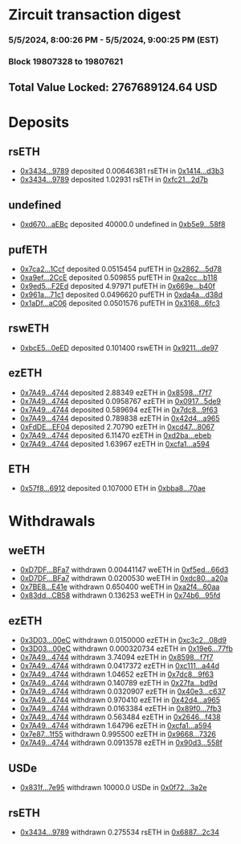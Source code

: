 # Zircuit transaction digest
### 5/5/2024, 8:00:26 PM - 5/5/2024, 9:00:25 PM (EST)
### Block 19807328 to 19807621

## Total Value Locked: 2767689124.64 USD

# Deposits
## rsETH
- [0x3434...9789](https://etherscan.io/address/0x34349c5569e7B846c3558961552D2202760A9789) deposited 0.00646381 rsETH in [0x1414...d3b3](https://etherscan.io/tx/0x34349c5569e7B846c3558961552D2202760A9789)
- [0x3434...9789](https://etherscan.io/address/0x34349c5569e7B846c3558961552D2202760A9789) deposited 1.02931 rsETH in [0xfc21...2d7b](https://etherscan.io/tx/0x34349c5569e7B846c3558961552D2202760A9789)
## undefined
- [0xd670...aEBc](https://etherscan.io/address/0xd670Ed3F4e1fc9715Efa0aD82fD93BDFbD05aEBc) deposited 40000.0 undefined in [0xb5e9...58f8](https://etherscan.io/tx/0xd670Ed3F4e1fc9715Efa0aD82fD93BDFbD05aEBc)
## pufETH
- [0x7ca2...1Ccf](https://etherscan.io/address/0x7ca21365743BCed9fDa69FDC302c1A17b1c21Ccf) deposited 0.0515454 pufETH in [0x2862...5d78](https://etherscan.io/tx/0x7ca21365743BCed9fDa69FDC302c1A17b1c21Ccf)
- [0xa9ef...2CcE](https://etherscan.io/address/0xa9efa39844eB085e906A6Af9cb6a0869c7a42CcE) deposited 0.509855 pufETH in [0xa2cc...b118](https://etherscan.io/tx/0xa9efa39844eB085e906A6Af9cb6a0869c7a42CcE)
- [0x9ed5...F2Ed](https://etherscan.io/address/0x9ed5194f7506d71eEd9FAcB203B80Ad03aE8F2Ed) deposited 4.97971 pufETH in [0x669e...b40f](https://etherscan.io/tx/0x9ed5194f7506d71eEd9FAcB203B80Ad03aE8F2Ed)
- [0x961a...71c1](https://etherscan.io/address/0x961a3b315382F2459792b9d3a7A9a0742eb471c1) deposited 0.0496620 pufETH in [0xda4a...d38d](https://etherscan.io/tx/0x961a3b315382F2459792b9d3a7A9a0742eb471c1)
- [0x1aDf...aC06](https://etherscan.io/address/0x1aDf98dA7b8C2cC32a019d8EA6885E6D2a80aC06) deposited 0.0501576 pufETH in [0x3168...6fc3](https://etherscan.io/tx/0x1aDf98dA7b8C2cC32a019d8EA6885E6D2a80aC06)
## rswETH
- [0xbcE5...0eED](https://etherscan.io/address/0xbcE52FCCE504DB19Ae99a3dA0840b275300b0eED) deposited 0.101400 rswETH in [0x9211...de97](https://etherscan.io/tx/0xbcE52FCCE504DB19Ae99a3dA0840b275300b0eED)
## ezETH
- [0x7A49...4744](https://etherscan.io/address/0x7A493Be5c2ce014cD049Bf178a1ac0Db1B434744) deposited 2.88349 ezETH in [0x8598...f7f7](https://etherscan.io/tx/0x7A493Be5c2ce014cD049Bf178a1ac0Db1B434744)
- [0x7A49...4744](https://etherscan.io/address/0x7A493Be5c2ce014cD049Bf178a1ac0Db1B434744) deposited 0.0958767 ezETH in [0x0917...5de9](https://etherscan.io/tx/0x7A493Be5c2ce014cD049Bf178a1ac0Db1B434744)
- [0x7A49...4744](https://etherscan.io/address/0x7A493Be5c2ce014cD049Bf178a1ac0Db1B434744) deposited 0.589694 ezETH in [0x7dc8...9f63](https://etherscan.io/tx/0x7A493Be5c2ce014cD049Bf178a1ac0Db1B434744)
- [0x7A49...4744](https://etherscan.io/address/0x7A493Be5c2ce014cD049Bf178a1ac0Db1B434744) deposited 0.789838 ezETH in [0x42d4...a965](https://etherscan.io/tx/0x7A493Be5c2ce014cD049Bf178a1ac0Db1B434744)
- [0xFdDE...EF04](https://etherscan.io/address/0xFdDE7A0815936A0E33CeA9F143a15fCf14E9EF04) deposited 2.70790 ezETH in [0xcd47...8067](https://etherscan.io/tx/0xFdDE7A0815936A0E33CeA9F143a15fCf14E9EF04)
- [0x7A49...4744](https://etherscan.io/address/0x7A493Be5c2ce014cD049Bf178a1ac0Db1B434744) deposited 6.11470 ezETH in [0xd2ba...ebeb](https://etherscan.io/tx/0x7A493Be5c2ce014cD049Bf178a1ac0Db1B434744)
- [0x7A49...4744](https://etherscan.io/address/0x7A493Be5c2ce014cD049Bf178a1ac0Db1B434744) deposited 1.63967 ezETH in [0xcfa1...a594](https://etherscan.io/tx/0x7A493Be5c2ce014cD049Bf178a1ac0Db1B434744)
## ETH
- [0x57f8...6912](https://etherscan.io/address/0x57f80c4301A6Aa30b03C0d6940b1B25DDc0b6912) deposited 0.107000 ETH in [0xbba8...70ae](https://etherscan.io/tx/0x57f80c4301A6Aa30b03C0d6940b1B25DDc0b6912)
# Withdrawals
## weETH
- [0xD7DF...BFa7](https://etherscan.io/address/0xD7DF7E085214743530afF339aFC420c7c720BFa7) withdrawn 0.00441147 weETH in [0xf5ed...66d3](https://etherscan.io/tx/0xD7DF7E085214743530afF339aFC420c7c720BFa7)
- [0xD7DF...BFa7](https://etherscan.io/address/0xD7DF7E085214743530afF339aFC420c7c720BFa7) withdrawn 0.0200530 weETH in [0xdc80...a20a](https://etherscan.io/tx/0xD7DF7E085214743530afF339aFC420c7c720BFa7)
- [0x7BE8...E41e](https://etherscan.io/address/0x7BE8DBb062FfceeEa525e963F033fe4fDF35E41e) withdrawn 0.650400 weETH in [0xa2f4...60aa](https://etherscan.io/tx/0x7BE8DBb062FfceeEa525e963F033fe4fDF35E41e)
- [0x83dd...CB58](https://etherscan.io/address/0x83ddFed8e058204A099Da2648E613Ac05C46CB58) withdrawn 0.136253 weETH in [0x74b6...95fd](https://etherscan.io/tx/0x83ddFed8e058204A099Da2648E613Ac05C46CB58)
## ezETH
- [0x3D03...00eC](https://etherscan.io/address/0x3D03291F68358Cd14d0CBE850DD14465431200eC) withdrawn 0.0150000 ezETH in [0xc3c2...08d9](https://etherscan.io/tx/0x3D03291F68358Cd14d0CBE850DD14465431200eC)
- [0x3D03...00eC](https://etherscan.io/address/0x3D03291F68358Cd14d0CBE850DD14465431200eC) withdrawn 0.000320734 ezETH in [0x19e6...77fb](https://etherscan.io/tx/0x3D03291F68358Cd14d0CBE850DD14465431200eC)
- [0x7A49...4744](https://etherscan.io/address/0x7A493Be5c2ce014cD049Bf178a1ac0Db1B434744) withdrawn 3.74094 ezETH in [0x8598...f7f7](https://etherscan.io/tx/0x7A493Be5c2ce014cD049Bf178a1ac0Db1B434744)
- [0x7A49...4744](https://etherscan.io/address/0x7A493Be5c2ce014cD049Bf178a1ac0Db1B434744) withdrawn 0.0417372 ezETH in [0xc111...a44d](https://etherscan.io/tx/0x7A493Be5c2ce014cD049Bf178a1ac0Db1B434744)
- [0x7A49...4744](https://etherscan.io/address/0x7A493Be5c2ce014cD049Bf178a1ac0Db1B434744) withdrawn 1.04652 ezETH in [0x7dc8...9f63](https://etherscan.io/tx/0x7A493Be5c2ce014cD049Bf178a1ac0Db1B434744)
- [0x7A49...4744](https://etherscan.io/address/0x7A493Be5c2ce014cD049Bf178a1ac0Db1B434744) withdrawn 0.140789 ezETH in [0x27fa...bd9d](https://etherscan.io/tx/0x7A493Be5c2ce014cD049Bf178a1ac0Db1B434744)
- [0x7A49...4744](https://etherscan.io/address/0x7A493Be5c2ce014cD049Bf178a1ac0Db1B434744) withdrawn 0.0320907 ezETH in [0x40e3...c637](https://etherscan.io/tx/0x7A493Be5c2ce014cD049Bf178a1ac0Db1B434744)
- [0x7A49...4744](https://etherscan.io/address/0x7A493Be5c2ce014cD049Bf178a1ac0Db1B434744) withdrawn 0.970410 ezETH in [0x42d4...a965](https://etherscan.io/tx/0x7A493Be5c2ce014cD049Bf178a1ac0Db1B434744)
- [0x7A49...4744](https://etherscan.io/address/0x7A493Be5c2ce014cD049Bf178a1ac0Db1B434744) withdrawn 0.0163384 ezETH in [0x89f0...7fb3](https://etherscan.io/tx/0x7A493Be5c2ce014cD049Bf178a1ac0Db1B434744)
- [0x7A49...4744](https://etherscan.io/address/0x7A493Be5c2ce014cD049Bf178a1ac0Db1B434744) withdrawn 0.563484 ezETH in [0x2646...f438](https://etherscan.io/tx/0x7A493Be5c2ce014cD049Bf178a1ac0Db1B434744)
- [0x7A49...4744](https://etherscan.io/address/0x7A493Be5c2ce014cD049Bf178a1ac0Db1B434744) withdrawn 1.64796 ezETH in [0xcfa1...a594](https://etherscan.io/tx/0x7A493Be5c2ce014cD049Bf178a1ac0Db1B434744)
- [0x7e87...1f55](https://etherscan.io/address/0x7e87E92ced9dD75112D3E38EF2a3c893a3241f55) withdrawn 0.995500 ezETH in [0x9668...7326](https://etherscan.io/tx/0x7e87E92ced9dD75112D3E38EF2a3c893a3241f55)
- [0x7A49...4744](https://etherscan.io/address/0x7A493Be5c2ce014cD049Bf178a1ac0Db1B434744) withdrawn 0.0913578 ezETH in [0x90d3...558f](https://etherscan.io/tx/0x7A493Be5c2ce014cD049Bf178a1ac0Db1B434744)
## USDe
- [0x831f...7e95](https://etherscan.io/address/0x831f0C592FCd306C5A044ad8d347BB21e1787e95) withdrawn 10000.0 USDe in [0x0f72...3a2e](https://etherscan.io/tx/0x831f0C592FCd306C5A044ad8d347BB21e1787e95)
## rsETH
- [0x3434...9789](https://etherscan.io/address/0x34349c5569e7B846c3558961552D2202760A9789) withdrawn 0.275534 rsETH in [0x6887...2c34](https://etherscan.io/tx/0x34349c5569e7B846c3558961552D2202760A9789)

